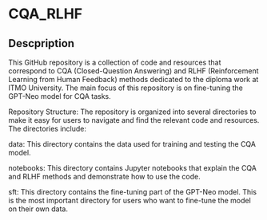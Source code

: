 # CQA_RLHF

## Descpription

This GitHub repository is a collection of code and resources that correspond to CQA (Closed-Question Answering) and RLHF (Reinforcement Learning from Human Feedback) methods dedicated to the diploma work at ITMO University. The main focus of this repository is on fine-tuning the GPT-Neo model for CQA tasks.

Repository Structure:
The repository is organized into several directories to make it easy for users to navigate and find the relevant code and resources. The directories include:

data: This directory contains the data used for training and testing the CQA model.

notebooks: This directory contains Jupyter notebooks that explain the CQA and RLHF methods and demonstrate how to use the code.

sft: This directory contains the fine-tuning part of the GPT-Neo model. This is the most important directory for users who want to fine-tune the model on their own data.
